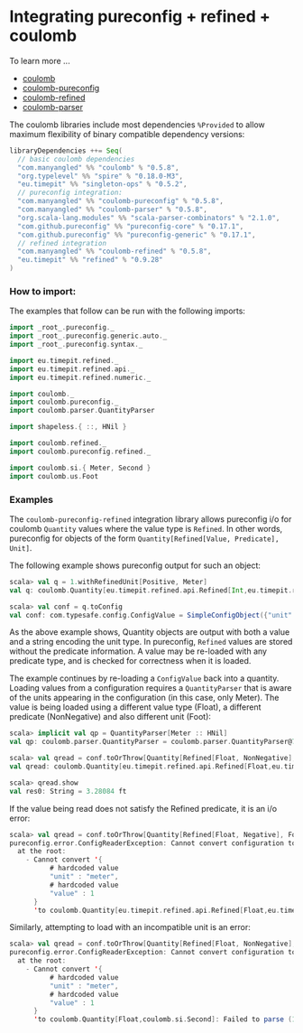 # Integrating pureconfig + refined + coulomb

To learn more ...

* [coulomb](../README.md#tutorial)
* [coulomb-pureconfig](../coulomb-pureconfig/README.md)
* [coulomb-refined](../coulomb-refined/README.md)
* [coulomb-parser](../coulomb-parser/README.md)

The coulomb libraries include most dependencies `%Provided` to allow maximum flexibility
of binary compatible dependency versions:

```scala
libraryDependencies ++= Seq(
  // basic coulomb dependencies
  "com.manyangled" %% "coulomb" % "0.5.8",
  "org.typelevel" %% "spire" % "0.18.0-M3",
  "eu.timepit" %% "singleton-ops" % "0.5.2",
  // pureconfig integration:
  "com.manyangled" %% "coulomb-pureconfig" % "0.5.8",
  "com.manyangled" %% "coulomb-parser" % "0.5.8",
  "org.scala-lang.modules" %% "scala-parser-combinators" % "2.1.0",
  "com.github.pureconfig" %% "pureconfig-core" % "0.17.1",
  "com.github.pureconfig" %% "pureconfig-generic" % "0.17.1",
  // refined integration
  "com.manyangled" %% "coulomb-refined" % "0.5.8",
  "eu.timepit" %% "refined" % "0.9.28"
)
```

### How to import:

The examples that follow can be run with the following imports:

```scala
import _root_.pureconfig._
import _root_.pureconfig.generic.auto._
import _root_.pureconfig.syntax._

import eu.timepit.refined._
import eu.timepit.refined.api._
import eu.timepit.refined.numeric._

import coulomb._
import coulomb.pureconfig._
import coulomb.parser.QuantityParser

import shapeless.{ ::, HNil }

import coulomb.refined._
import coulomb.pureconfig.refined._

import coulomb.si.{ Meter, Second }
import coulomb.us.Foot
```

### Examples

The `coulomb-pureconfig-refined` integration library allows pureconfig i/o for coulomb `Quantity` values
where the value type is `Refined`.
In other words, pureconfig for objects of the form `Quantity[Refined[Value, Predicate], Unit]`.

The following example shows pureconfig output for such an object:

```scala
scala> val q = 1.withRefinedUnit[Positive, Meter]
val q: coulomb.Quantity[eu.timepit.refined.api.Refined[Int,eu.timepit.refined.numeric.Positive],coulomb.si.Meter] = Quantity(1)

scala> val conf = q.toConfig
val conf: com.typesafe.config.ConfigValue = SimpleConfigObject({"unit":"meter","value":1})
```

As the above example shows, Quantity objects are output with both a value and a string encoding the unit type.
In pureconfig, `Refined` values are stored without the predicate information.
A value may be re-loaded with any predicate type, and is checked for correctness when it is loaded.

The example continues by re-loading a `ConfigValue` back into a quantity.
Loading values from a configuration requires a `QuantityParser` that is aware of the units
appearing in the configuration (in this case, only Meter).
The value is being loaded using a different value type (Float),
a different predicate (NonNegative) and also different unit (Foot):

```scala
scala> implicit val qp = QuantityParser[Meter :: HNil]
val qp: coulomb.parser.QuantityParser = coulomb.parser.QuantityParser@7177604e

scala> val qread = conf.toOrThrow[Quantity[Refined[Float, NonNegative], Foot]]
val qread: coulomb.Quantity[eu.timepit.refined.api.Refined[Float,eu.timepit.refined.numeric.NonNegative],coulomb.us.Foot] = Quantity(3.28084)

scala> qread.show
val res0: String = 3.28084 ft
```

If the value being read does not satisfy the Refined predicate, it is an i/o error:

```scala
scala> val qread = conf.toOrThrow[Quantity[Refined[Float, Negative], Foot]]
pureconfig.error.ConfigReaderException: Cannot convert configuration to a coulomb.Quantity. Failures are:
  at the root:
    - Cannot convert '{
          # hardcoded value
          "unit" : "meter",
          # hardcoded value
          "value" : 1
      }
      'to coulomb.Quantity[eu.timepit.refined.api.Refined[Float,eu.timepit.refined.numeric.Negative],coulomb.us.Foot]: Predicate failed: (3.28084 < 0.0)..
```

Similarly, attempting to load with an incompatible unit is an error:

```scala
scala> val qread = conf.toOrThrow[Quantity[Refined[Float, NonNegative], Second]]
pureconfig.error.ConfigReaderException: Cannot convert configuration to a coulomb.Quantity. Failures are:
  at the root:
    - Cannot convert '{
          # hardcoded value
          "unit" : "meter",
          # hardcoded value
          "value" : 1
      }
      'to coulomb.Quantity[Float,coulomb.si.Second]: Failed to parse (1.0, meter) ==> coulomb.si.Second.
```
